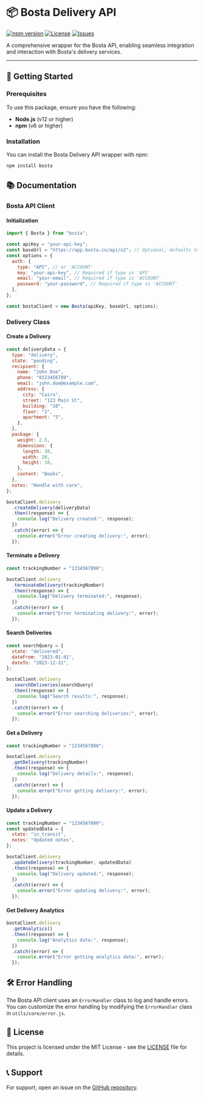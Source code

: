 # 📦 Bosta Delivery API

[![npm version](https://img.shields.io/npm/v/bosta)](https://www.npmjs.com/package/bosta)
[![License](https://github.com/Softworks-Studio/bosta/blob/main/LICENSE)](LICENSE)
[![Issues](https://github.com/Softworks-Studio/bosta/issues)](https://github.com/your-repo/bosta/issues)

A comprehensive wrapper for the Bosta API, enabling seamless integration and interaction with Bosta's delivery services.

---

## 🚀 Getting Started

### Prerequisites

To use this package, ensure you have the following:

- **Node.js** (v12 or higher)
- **npm** (v6 or higher)

### Installation

You can install the Bosta Delivery API wrapper with npm:

```bash
npm install bosta
```

## 📚 Documentation

### Bosta API Client

#### Initialization

```javascript
import { Bosta } from "bosta";

const apiKey = "your-api-key";
const baseUrl = "https://app.bosta.co/api/v2"; // Optional, defaults to Bosta's API URL
const options = {
  auth: {
    type: "API", // or 'ACCOUNT'
    key: "your-api-key", // Required if type is 'API'
    email: "your-email", // Required if type is 'ACCOUNT'
    password: "your-password", // Required if type is 'ACCOUNT'
  },
};

const bostaClient = new Bosta(apiKey, baseUrl, options);
```

### Delivery Class

#### Create a Delivery

```javascript
const deliveryData = {
  type: "delivery",
  state: "pending",
  recipient: {
    name: "John Doe",
    phone: "0123456789",
    email: "john.doe@example.com",
    address: {
      city: "Cairo",
      street: "123 Main St",
      building: "10",
      floor: "2",
      apartment: "5",
    },
  },
  package: {
    weight: 2.5,
    dimensions: {
      length: 30,
      width: 20,
      height: 10,
    },
    content: "Books",
  },
  notes: "Handle with care",
};

bostaClient.delivery
  .createDelivery(deliveryData)
  .then((response) => {
    console.log("Delivery created:", response);
  })
  .catch((error) => {
    console.error("Error creating delivery:", error);
  });
```

#### Terminate a Delivery

```javascript
const trackingNumber = "1234567890";

bostaClient.delivery
  .terminateDelivery(trackingNumber)
  .then((response) => {
    console.log("Delivery terminated:", response);
  })
  .catch((error) => {
    console.error("Error terminating delivery:", error);
  });
```

#### Search Deliveries

```javascript
const searchQuery = {
  state: "delivered",
  dateFrom: "2023-01-01",
  dateTo: "2023-12-31",
};

bostaClient.delivery
  .searchDeliveries(searchQuery)
  .then((response) => {
    console.log("Search results:", response);
  })
  .catch((error) => {
    console.error("Error searching deliveries:", error);
  });
```

#### Get a Delivery

```javascript
const trackingNumber = "1234567890";

bostaClient.delivery
  .getDelivery(trackingNumber)
  .then((response) => {
    console.log("Delivery details:", response);
  })
  .catch((error) => {
    console.error("Error getting delivery:", error);
  });
```

#### Update a Delivery

```javascript
const trackingNumber = "1234567890";
const updatedData = {
  state: "in_transit",
  notes: "Updated notes",
};

bostaClient.delivery
  .updateDelivery(trackingNumber, updatedData)
  .then((response) => {
    console.log("Delivery updated:", response);
  })
  .catch((error) => {
    console.error("Error updating delivery:", error);
  });
```

#### Get Delivery Analytics

```javascript
bostaClient.delivery
  .getAnalytics()
  .then((response) => {
    console.log("Analytics data:", response);
  })
  .catch((error) => {
    console.error("Error getting analytics data:", error);
  });
```

## 🛠️ Error Handling

The Bosta API client uses an `ErrorHandler` class to log and handle errors. You can customize the error handling by modifying the `ErrorHandler` class in `utils/core/error.js`.

## 📄 License

This project is licensed under the MIT License - see the [LICENSE](https://github.com/Softworks-Studio/bosta/blob/main/LICENSE) file for details.

## 📞 Support

For support, open an issue on the [GitHub repository](https://github.com/Softworks-Studio/bosta/issues).
